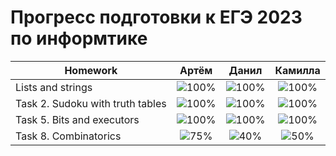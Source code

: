 # Прогресс подготовки к ЕГЭ 2023 по информтике 

| Homework                          | Артём   | Данил   | Камилла |
| --------------------------------- |:----------------------------------:|:----------------------------------:|:---------------------------------:|
| Lists and strings                 |![100%](https://progress-bar.dev/100/)|![100%](https://progress-bar.dev/100/)|![100%](https://progress-bar.dev/100/)|
| Task 2. Sudoku with truth tables  |![100%](https://progress-bar.dev/100/)|![100%](https://progress-bar.dev/100/)|![100%](https://progress-bar.dev/100/)|
| Task 5. Bits and executors        |![100%](https://progress-bar.dev/100/)|![100%](https://progress-bar.dev/100/)|![100%](https://progress-bar.dev/100/)|
| Task 8. Combinatorics             |![75%](https://progress-bar.dev/75/)|![40%](https://progress-bar.dev/40/)|![50%](https://progress-bar.dev/50/)|


